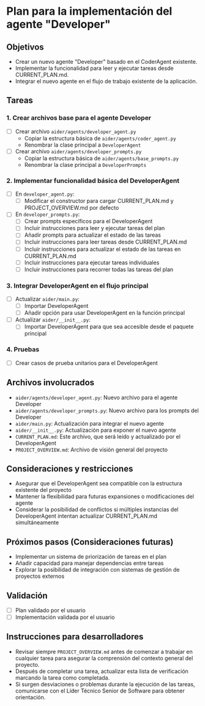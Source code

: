 # Plan para la implementación del agente "Developer"

## Objetivos
- Crear un nuevo agente "Developer" basado en el CoderAgent existente.
- Implementar la funcionalidad para leer y ejecutar tareas desde CURRENT_PLAN.md.
- Integrar el nuevo agente en el flujo de trabajo existente de la aplicación.

## Tareas

### 1. Crear archivos base para el agente Developer
- [ ] Crear archivo `aider/agents/developer_agent.py`
  - Copiar la estructura básica de `aider/agents/coder_agent.py`
  - Renombrar la clase principal a `DeveloperAgent`
- [ ] Crear archivo `aider/agents/developer_prompts.py`
  - Copiar la estructura básica de `aider/agents/base_prompts.py`
  - Renombrar la clase principal a `DeveloperPrompts`

### 2. Implementar funcionalidad básica del DeveloperAgent
- [ ] En `developer_agent.py`:
  - [ ] Modificar el constructor para cargar CURRENT_PLAN.md y PROJECT_OVERVIEW.md por defecto
- [ ] En `developer_prompts.py`:
  - [ ] Crear prompts específicos para el DeveloperAgent
  - [ ] Incluir instrucciones para leer y ejecutar tareas del plan
  - [ ] Añadir prompts para actualizar el estado de las tareas
  - [ ] Incluir instrucciones para leer tareas desde CURRENT_PLAN.md
  - [ ] Incluir instrucciones para actualizar el estado de las tareas en CURRENT_PLAN.md
  - [ ] Incluir instrucciones para ejecutar tareas individuales
  - [ ] Incluir instrucciones para recorrer todas las tareas del plan

### 3. Integrar DeveloperAgent en el flujo principal
- [ ] Actualizar `aider/main.py`:
  - [ ] Importar DeveloperAgent
  - [ ] Añadir opción para usar DeveloperAgent en la función principal
- [ ] Actualizar `aider/__init__.py`:
  - [ ] Importar DeveloperAgent para que sea accesible desde el paquete principal

### 4. Pruebas
- [ ] Crear casos de prueba unitarios para el DeveloperAgent

## Archivos involucrados
- `aider/agents/developer_agent.py`: Nuevo archivo para el agente Developer
- `aider/agents/developer_prompts.py`: Nuevo archivo para los prompts del Developer
- `aider/main.py`: Actualización para integrar el nuevo agente
- `aider/__init__.py`: Actualización para exponer el nuevo agente
- `CURRENT_PLAN.md`: Este archivo, que será leído y actualizado por el DeveloperAgent
- `PROJECT_OVERVIEW.md`: Archivo de visión general del proyecto

## Consideraciones y restricciones
- Asegurar que el DeveloperAgent sea compatible con la estructura existente del proyecto
- Mantener la flexibilidad para futuras expansiones o modificaciones del agente
- Considerar la posibilidad de conflictos si múltiples instancias del DeveloperAgent intentan actualizar CURRENT_PLAN.md simultáneamente

## Próximos pasos (Consideraciones futuras)
- Implementar un sistema de priorización de tareas en el plan
- Añadir capacidad para manejar dependencias entre tareas
- Explorar la posibilidad de integración con sistemas de gestión de proyectos externos

## Validación
- [ ] Plan validado por el usuario
- [ ] Implementación validada por el usuario

## Instrucciones para desarrolladores
- Revisar siempre `PROJECT_OVERVIEW.md` antes de comenzar a trabajar en cualquier tarea para asegurar la comprensión del contexto general del proyecto.
- Después de completar una tarea, actualizar esta lista de verificación marcando la tarea como completada.
- Si surgen desviaciones o problemas durante la ejecución de las tareas, comunicarse con el Líder Técnico Senior de Software para obtener orientación.
